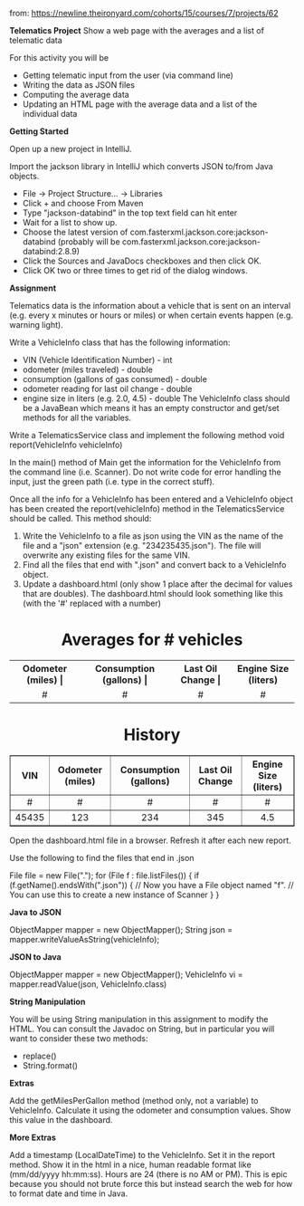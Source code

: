 from: https://newline.theironyard.com/cohorts/15/courses/7/projects/62

**Telematics Project**
Show a web page with the averages and a list of telematic data

For this activity you will be

* Getting telematic input from the user (via command line)
* Writing the data as JSON files
* Computing the average data
* Updating an HTML page with the average data and a list of the individual data

**Getting Started**

Open up a new project in IntelliJ.

Import the jackson library in IntelliJ which converts JSON to/from Java objects.

* File -> Project Structure... -> Libraries
* Click + and choose From Maven
* Type "jackson-databind" in the top text field can hit enter
* Wait for a list to show up.
* Choose the latest version of com.fasterxml.jackson.core:jackson-databind (probably will be com.fasterxml.jackson.core:jackson-databind:2.8.9)
* Click the Sources and JavaDocs checkboxes and then click OK.
* Click OK two or three times to get rid of the dialog windows.

**Assignment**

Telematics data is the information about a vehicle that is sent on an interval (e.g. every x minutes or hours or miles) or when certain events happen (e.g. warning light).

Write a VehicleInfo class that has the following information:

* VIN (Vehicle Identification Number) - int
* odometer (miles traveled) - double
* consumption (gallons of gas consumed) - double
* odometer reading for last oil change - double
* engine size in liters (e.g. 2.0, 4.5) - double
The VehicleInfo class should be a JavaBean which means it has an empty constructor and get/set methods for all the variables.

Write a TelematicsService class and implement the following method void report(VehicleInfo vehicleInfo)

In the main() method of Main get the information for the VehicleInfo from the command line (i.e. Scanner). Do not write code for error handling the input, just the green path (i.e. type in the correct stuff).

Once all the info for a VehicleInfo has been entered and a VehicleInfo object has been created the report(vehicleInfo) method in the TelematicsService should be called. This method should:

1. Write the VehicleInfo to a file as json using the VIN as the name of the file and a "json" extension (e.g. "234235435.json"). The file will overwrite any existing files for the same VIN.
2. Find all the files that end with ".json" and convert back to a VehicleInfo object.
3. Update a dashboard.html (only show 1 place after the decimal for values that are doubles). The dashboard.html should look something like this (with the '#' replaced with a number)

<html>
  <title>Vehicle Telematics Dashboard</title>
  <body>
    <h1 align="center">Averages for # vehicles</h1>
    <table align="center">
        <tr>
            <th>Odometer (miles) |</th><th>Consumption (gallons) |</th><th>Last Oil Change |</th><th>Engine Size (liters)</th>
        </tr>
        <tr>
            <td align="center">#</td><td align="center">#</td><td align="center">#</td align="center"><td align="center">#</td>
        </tr>
    </table>
    <h1 align="center">History</h1>
    <table align="center" border="1">
        <tr>
            <th>VIN</th><th>Odometer (miles)</th><th>Consumption (gallons)</th><th>Last Oil Change</th><th>Engine Size (liters)</th>
        </tr>
        <tr>
            <td align="center">#</td><td align="center">#</td><td align="center">#</td><td align="center">#</td align="center"><td align="center">#</td>
        </tr>
        <tr>
            <td align="center">45435</td><td align="center">123</td><td align="center">234</td><td align="center">345</td align="center"><td align="center">4.5</td>
        </tr>
    </table>
  </body>
</html>

Open the dashboard.html file in a browser. Refresh it after each new report.

Use the following to find the files that end in .json

File file = new File(".");
for (File f : file.listFiles()) {
    if (f.getName().endsWith(".json")) {
        // Now you have a File object named "f".
        // You can use this to create a new instance of Scanner
    }
}

**Java to JSON**

ObjectMapper mapper = new ObjectMapper();
String json = mapper.writeValueAsString(vehicleInfo);

**JSON to Java**

ObjectMapper mapper = new ObjectMapper();
VehicleInfo vi = mapper.readValue(json, VehicleInfo.class)

**String Manipulation**

You will be using String manipulation in this assignment to modify the HTML. You can consult the Javadoc on String, but in particular you will want to consider these two methods:

* replace()
* String.format()

**Extras**

Add the getMilesPerGallon method (method only, not a variable) to VehicleInfo. Calculate it using the odometer and consumption values. Show this value in the dashboard.

**More Extras**

Add a timestamp (LocalDateTime) to the VehicleInfo. Set it in the report method. Show it in the html in a nice, human readable format like (mm/dd/yyyy hh:mm:ss). Hours are 24 (there is no AM or PM). This is epic because you should not brute force this but instead search the web for how to format date and time in Java.
